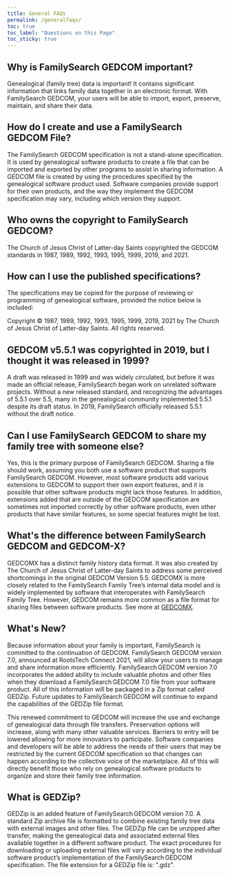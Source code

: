 ```yaml
---
title: General FAQs
permalink: /generalfaqs/
toc: true
toc_label: "Questions on this Page"
toc_sticky: true
---
```

## Why is FamilySearch GEDCOM important?

Genealogical (family tree) data is important! It contains significant information that links family data together in an electronic format. With FamilySearch GEDCOM, your users will be able to import, export, preserve, maintain, and share their data.

## How do I create and use a FamilySearch GEDCOM File?

The FamilySearch GEDCOM specification is not a stand-alone specification. It is used by genealogical software products to create a file that can be imported and exported by other programs to assist in sharing information. A GEDCOM file is created by using the procedures specified by the genealogical software product used. Software companies provide support for their own products, and the way they implement the GEDCOM specification may vary, including which version they support.

## Who owns the copyright to FamilySearch GEDCOM?
The Church of Jesus Christ of Latter-day Saints copyrighted the GEDCOM standards in 1987, 1989, 1992, 1993, 1995, 1999, 2019, and 2021.

## How can I use the published specifications?

The specifications may be copied for the purpose of reviewing or programming of genealogical software, provided the notice below is included:

Copyright © 1987, 1989, 1992, 1993, 1995, 1999, 2019, 2021 by The Church of Jesus Christ of Latter-day Saints. All rights reserved.

## GEDCOM v5.5.1 was copyrighted in 2019, but I thought it was released in 1999?

A draft was released in 1999 and was widely circulated, but before it was made an official release, FamilySearch began work on unrelated software projects. Without a new released standard, and recognizing the advantages of 5.5.1 over 5.5, many in the genealogical community implemented 5.5.1 despite its draft status. In 2019, FamilySearch officially released 5.5.1 without the draft notice.

## Can I use FamilySearch GEDCOM to share my family tree with someone else?

Yes, this is the primary purpose of FamilySearch GEDCOM. Sharing a file should work, assuming you both use a software product that supports FamilySearch GEDCOM. However, most software products add various extensions to GEDCOM to support their own export features, and it is possible that other software products might lack those features. In addition, extensions added that are outside of the GEDCOM specification are sometimes not imported correctly by other software products, even other products that have similar features, so some special features might be lost.


## What's the difference between FamilySearch GEDCOM and GEDCOM-X?

GEDCOMX has a distinct family history data format. It was also created by The Church of Jesus Christ of Latter-day Saints to address some perceived shortcomings in the original GEDCOM Version 5.5. GEDCOMX is more closely related to the FamilySearch Family Tree’s internal data model and is widely implemented by software that interoperates with FamilySearch Family Tree. However, GEDCOM remains more common as a file format for sharing files between software products. See more at [GEDCOMX](http://www.gedcomx.org/About.html).

## What's New?

Because information about your family is important, FamilySearch is committed to the continuation of GEDCOM. FamilySearch GEDCOM version 7.0, announced at RootsTech Connect 2021, will allow your users to manage and share information more efficiently. FamilySearch GEDCOM version 7.0 incorporates the added ability to include valuable photos and other files when they download a FamilySearch GEDCOM 7.0 file from your software product. All of this information will be packaged in a Zip format called GEDZip. Future updates to FamilySearch GEDCOM will continue to expand the capabilities of the GEDZip file format. 

This renewed commitment to GEDCOM will increase the use and exchange of genealogical data through file transfers. Preservation options will increase, along with many other valuable services. Barriers to entry will be lowered allowing for more innovators to participate. Software companies and developers will be able to address the needs of their users that may be restricted by the current GEDCOM specification so that changes can happen according to the collective voice of the marketplace. All of this will directly benefit those who rely on genealogical software products to organize and store their family tree information. 


## What is GEDZip?

GEDZip is an added feature of FamilySearch GEDCOM version 7.0. A standard Zip archive file is formatted to combine existing family tree data with external images and other files. The GEDZip file can be unzipped after transfer, making the genealogical data and associated external files available together in a different software product. The exact procedures for downloading or uploading external files will vary according to the individual software product’s implementation of the FamilySearch GEDCOM specification. The file extension for a GEDZip file is: ".gdz".

